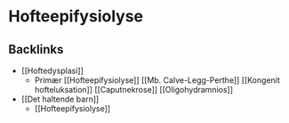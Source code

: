 # Hofteepifysiolyse

## Backlinks
* [[Hoftedysplasi]]
	* Primær
	[[Hofteepifysiolyse]]
	[[Mb. Calve-Legg-Perthe]]
	[[Kongenit hofteluksation]]
	[[Caputnekrose]]
	[[Oligohydramnios]]
* [[Det haltende barn]]
	* [[Hofteepifysiolyse]]

<!-- {BearID:FE3A62A2-0DC0-4A8E-92C3-1AD71190DA2C-819-00000261A45BD2C3} -->
